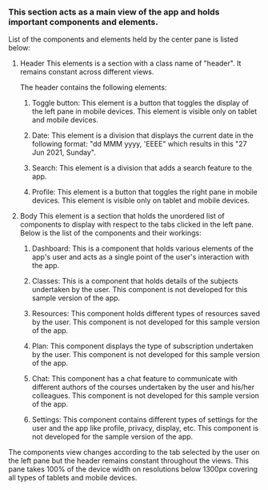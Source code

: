 ### This section acts as a main view of the app and holds important components and elements.

List of the components and elements held by the center pane is listed below:

1. Header
   This elements is a section with a class name of "header". It remains constant across different views.

   The header contains the following elements:

   1. Toggle button: This element is a button that toggles the display of the left pane in mobile devices. This element is visible only on tablet and mobile devices.

   2. Date: This element is a division that displays the current date in the following format: "dd MMM yyyy, 'EEEE" which results in this "27 Jun 2021, Sunday".

   3. Search: This element is a division that adds a search feature to the app.

   4. Profile: This element is a button that toggles the right pane in mobile devices. This element is visible only on tablet and mobile devices.

2. Body
   This element is a section that holds the unordered list of components to display with respect to the tabs clicked in the left pane. Below is the list of the components and their workings:

   1. Dashboard: This is a component that holds various elements of the app's user and acts as a single point of the user's interaction with the app.

   2. Classes: This is a component that holds details of the subjects undertaken by the user. This component is not developed for this sample version of the app.

   3. Resources: This component holds different types of resources saved by the user. This component is not developed for this sample version of the app.

   4. Plan: This component displays the type of subscription undertaken by the user. This component is not developed for this sample version of the app.

   5. Chat: This component has a chat feature to communicate with different authors of the courses undertaken by the user and his/her colleagues. This component is not developed for this sample version of the app.

   6. Settings: This component contains different types of settings for the user and the app like profile, privacy, display, etc. This component is not developed for the sample version of the app.

The components view changes according to the tab selected by the user on the left pane but the header remains constant throughout the views. This pane takes 100% of the device width on resolutions below 1300px covering all types of tablets and mobile devices.
